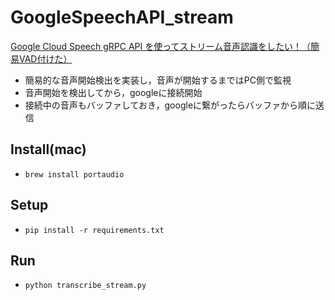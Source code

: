 # GoogleSpeechAPI_stream

[Google Cloud Speech gRPC API を使ってストリーム音声認識をしたい！（簡易VAD付けた）](http://qiita.com/sayonari/items/a70118a468483967ad34)

- 簡易的な音声開始検出を実装し，音声が開始するまではPC側で監視
- 音声開始を検出してから，googleに接続開始
- 接続中の音声もバッファしておき，googleに繋がったらバッファから順に送信

## Install(mac)

- `brew install portaudio`

## Setup

- `pip install -r requirements.txt`

## Run

- `python transcribe_stream.py`


